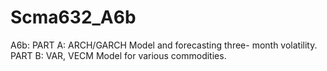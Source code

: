 # Scma632_A6b
A6b: PART A: ARCH/GARCH Model and forecasting three- month volatility. PART B: VAR, VECM Model for various commodities.
